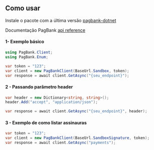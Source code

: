 ## Como usar

Instale o pacote com a última versão [pagbank-dotnet](https://www.nuget.org/packages/pagbank-dotnet)

Documentação PagBank [api reference](https://dev.pagbank.uol.com.br/reference/introducao)

#### 1- Exemplo básico

```C#
using PagBank.Client;
using PagBank.Enum;

var token = "123";
var client = new PagBankClient(BaseUrl.Sandbox, token);
var response = await client.GetAsync("{seu_endpoint}");
```

#### 2 - Passando parâmetro header

```C#
var header = new Dictionary<string, string>();
header.Add("accept", "application/json");

var response = await client.GetAsync("{seu_endpoint}", header);
```

#### 3 - Exemplo de como listar assinauras

```C#
var token = "123";
var client = new PagBankClient(BaseUrl.SandboxSignature, token);
var response = await client.GetAsync("payments");
```